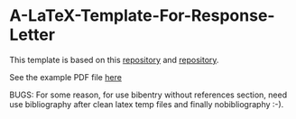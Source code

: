 # A-LaTeX-Template-For-Response-Letter
This template is based on this [repository](https://github.com/javism/responsereviewers) and [repository](https://github.com/BUPTLdy/A_LaTeX_Template_For_Response_Letter).

See the example PDF file [here](https://github.com/mhaut/Latex_Response_Letter/blob/master/reviewresponse_example.pdf)


BUGS: For some reason, for use bibentry without references section, need use bibliography after clean latex temp files and finally nobibliography :-).